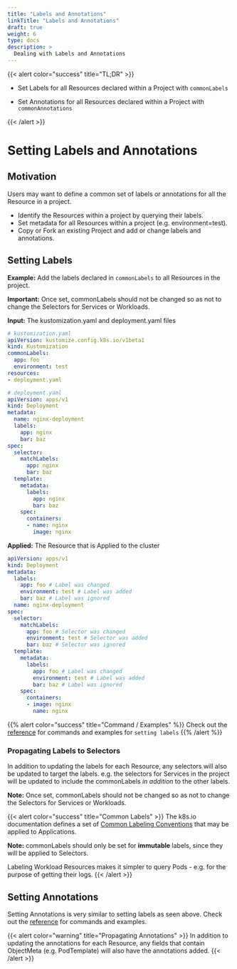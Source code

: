 ```yaml
---
title: "Labels and Annotations"
linkTitle: "Labels and Annotations"
draft: true
weight: 6
type: docs
description: >
  Dealing with Labels and Annotations
---
```



{{< alert color="success" title="TL;DR" >}}

- Set Labels for all Resources declared within a Project with `commonLabels`

- Set Annotations for all Resources declared within a Project with `commonAnnotations`

{{< /alert >}}

# Setting Labels and Annotations

## Motivation

Users may want to define a common set of labels or annotations for all the Resource in a project.

- Identify the Resources within a project by querying their labels.
- Set metadata for all Resources within a project (e.g. environment=test).
- Copy or Fork an existing Project and add or change labels and annotations.


## Setting Labels

**Example:** Add the labels declared in `commonLabels` to all Resources in the project.

**Important:** Once set, commonLabels should not be changed so as not to change the Selectors for Services
or Workloads.

**Input:** The kustomization.yaml and deployment.yaml files

```yaml
# kustomization.yaml
apiVersion: kustomize.config.k8s.io/v1beta1
kind: Kustomization
commonLabels:
  app: foo
  environment: test
resources:
- deployment.yaml
```

```yaml
# deployment.yaml
apiVersion: apps/v1
kind: Deployment
metadata:
  name: nginx-deployment
  labels:
    app: nginx
    bar: baz
spec:
  selector:
    matchLabels:
      app: nginx
      bar: baz
  template:
    metadata:
      labels:
        app: nginx
        bar: baz
    spec:
      containers:
      - name: nginx
        image: nginx
```

**Applied:** The Resource that is Applied to the cluster

```yaml
apiVersion: apps/v1
kind: Deployment
metadata:
  labels:
    app: foo # Label was changed
    environment: test # Label was added
    bar: baz # Label was ignored
  name: nginx-deployment
spec:
  selector:
    matchLabels:
      app: foo # Selector was changed
      environment: test # Selector was added
      bar: baz # Selector was ignored
  template:
    metadata:
      labels:
        app: foo # Label was changed
        environment: test # Label was added
        bar: baz # Label was ignored
    spec:
      containers:
      - image: nginx
        name: nginx
```

{{% alert color="success" title="Command / Examples" %}}
Check out the [reference](/references/kustomize/kustomization/commonlabels/) for commands and examples for `setting labels`
{{% /alert %}}

### Propagating Labels to Selectors
In addition to updating the labels for each Resource, any selectors will also be updated to target the
labels.  e.g. the selectors for Services in the project will be updated to include the commonLabels
*in addition* to the other labels.

**Note:** Once set, commonLabels should not be changed so as not to change the Selectors for Services
or Workloads.

{{< alert color="success" title="Common Labels" >}}
The k8s.io documentation defines a set of [Common Labeling Conventions](https://kubernetes.io/docs/concepts/overview/working-with-objects/common-labels/)
that may be applied to Applications.

**Note:** commonLabels should only be set for **immutable** labels, since they will be applied to Selectors.

Labeling Workload Resources makes it simpler to query Pods - e.g. for the purpose of getting their logs.
{{< /alert >}}


## Setting Annotations 

Setting Annotations is very similar to setting labels as seen above. Check out the [reference](/references/kustomize/kustomization/commonannotations/) for commands and examples.

{{< alert color="warning" title="Propagating Annotations" >}}
In addition to updating the annotations for each Resource, any fields that contain ObjectMeta
(e.g. PodTemplate) will also have the annotations added.
{{< /alert >}}